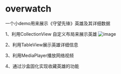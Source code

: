 # overwatch
一个小demo用来展示《守望先锋》英雄及其详细数据

1、利用CollectionView 自定义布局来展示英雄
 ![image](https://github.com/zhangxguang/overwatch-picture/blob/master/overwatch%20%E9%A6%96%E9%A1%B5.png)
 
2、利用TableView展示英雄详细信息

 
3、利用MediaPlayer播放网络视频

 
4、通过沙盒固化实现收藏英雄的功能

